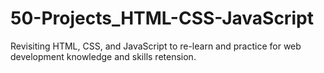 # 50-Projects_HTML-CSS-JavaScript
Revisiting HTML, CSS, and JavaScript to re-learn and practice for web development knowledge and skills retension.
